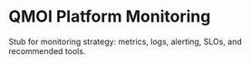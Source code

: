 # QMOI Platform Monitoring

Stub for monitoring strategy: metrics, logs, alerting, SLOs, and recommended tools.
